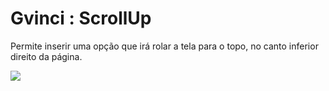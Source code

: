 # Gvinci : ScrollUp

Permite inserir uma opção que irá rolar a tela para o topo, no canto inferior direito da página.

![](http://www.gvinci.com.br/manual/scrollup1gv5.zoom80.png)

